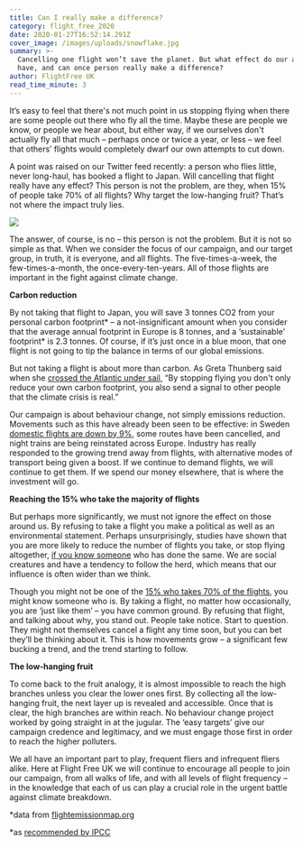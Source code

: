```yaml
---
title: Can I really make a difference?
category: flight_free_2020
date: 2020-01-27T16:52:14.291Z
cover_image: /images/uploads/snowflake.jpg
summary: >-
  Cancelling one flight won’t save the planet. But what effect do our actions
  have, and can once person really make a difference?
author: FlightFree UK
read_time_minute: 3
---
```

It’s easy to feel that there's not much point in us stopping flying when there are some people out there who fly all the time. Maybe these are people we know, or people we hear about, but either way, if we ourselves don't actually fly all that much – perhaps once or twice a year, or less – we feel that others’ flights would completely dwarf our own attempts to cut down.

A point was raised on our Twitter feed recently: a person who flies little, never long-haul, has booked a flight to Japan. Will cancelling that flight really have any effect? This person is not the problem, are they, when 15% of people take 70% of all flights? Why target the low-hanging fruit? That’s not where the impact truly lies.

![](/images/uploads/Twitter_screenshot.png)

The answer, of course, is no – this person is not the problem. But it is not so simple as that. When we consider the focus of our campaign, and our target group, in truth, it is everyone, and all flights. The five-times-a-week, the few-times-a-month, the once-every-ten-years. All of those flights are important in the fight against climate change.

**Carbon reduction**

By not taking that flight to Japan, you will save 3 tonnes CO2 from your personal carbon footprint\* – a not-insignificant amount when you consider that the average annual footprint in Europe is 8 tonnes, and a ‘sustainable’ footprint\* is 2.3 tonnes. Of course, if it’s just once in a blue moon, that one flight is not going to tip the balance in terms of our global emissions.

But not taking a flight is about more than carbon. As Greta Thunberg said when she [crossed the Atlantic under sail](https://flightfree.co.uk/post/be-more-greta/), “By stopping flying you don't only reduce your own carbon footprint, you also send a signal to other people that the climate crisis is real.”

Our campaign is about behaviour change, not simply emissions reduction. Movements such as this have already been seen to be effective: in Sweden [domestic flights are down by 9%](https://www.bbc.co.uk/news/world-europe-51067440), some routes have been cancelled, and night trains are being reinstated across Europe. Industry has really responded to the growing trend away from flights, with alternative modes of transport being given a boost. If we continue to demand flights, we will continue to get them. If we spend our money elsewhere, that is where the investment will go.

**Reaching the 15% who take the majority of flights**

But perhaps more significantly, we must not ignore the effect on those around us. By refusing to take a flight you make a political as well as an environmental statement. Perhaps unsurprisingly, studies have shown that you are more likely to reduce the number of flights you take, or stop flying altogether, [if you know someone](https://theconversation.com/climate-change-yes-your-individual-action-does-make-a-difference-115169) who has done the same. We are social creatures and have a tendency to follow the herd, which means that our influence is often wider than we think.

Though you might not be one of the [15% who takes 70% of the flights](http://afreeride.org/about/), you might know someone who is. By taking a flight, no matter how occasionally, you are ‘just like them’ – you have common ground. By refusing that flight, and talking about why, you stand out. People take notice. Start to question. They might not themselves cancel a flight any time soon, but you can bet they’ll be thinking about it. This is how movements grow – a significant few bucking a trend, and the trend starting to follow.

**The low-hanging fruit**

To come back to the fruit analogy, it is almost impossible to reach the high branches unless you clear the lower ones first. By collecting all the low-hanging fruit, the next layer up is revealed and accessible. Once that is clear, the high branches are within reach. No behaviour change project worked by going straight in at the jugular. The ‘easy targets’ give our campaign credence and legitimacy, and we must engage those first in order to reach the higher polluters.

We all have an important part to play, frequent fliers and infrequent fliers alike. Here at Flight Free UK we will continue to encourage all people to join our campaign, from all walks of life, and with all levels of flight frequency – in the knowledge that each of us can play a crucial role in the urgent battle against climate breakdown.

\*data from [flightemissionmap.org](http://flightemissionmap.org)

\*as [recommended by IPCC](http://climatepositions.com/ipcc-report-limiting-global-warming-to-1-5oc-requires-45-co2-reductions-by-2030-compared-to-2010-and-zero-emissions-by-2050-but-which-countries-are-to-reduce-how-much/)
